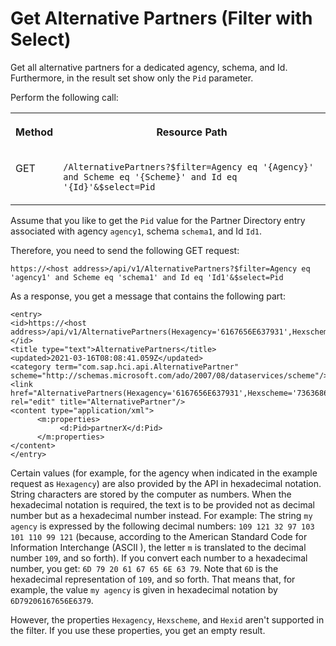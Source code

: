 <!-- loioce79cf71e4c54fddb23598eee734ea97 -->

# Get Alternative Partners \(Filter with Select\)

Get all alternative partners for a dedicated agency, schema, and Id. Furthermore, in the result set show only the `Pid` parameter.



Perform the following call:


<table>
<tr>
<th valign="top">

Method



</th>
<th valign="top">

Resource Path



</th>
</tr>
<tr>
<td valign="top">

GET



</td>
<td valign="top">

 `/AlternativePartners?$filter=Agency eq '{Agency}' and Scheme eq '{Scheme}' and Id eq '{Id}'&$select=Pid` 



</td>
</tr>
</table>

Assume that you like to get the `Pid` value for the Partner Directory entry associated with agency `agency1`, schema `schema1`, and Id `Id1`.

Therefore, you need to send the following GET request:

`https://<host address>/api/v1/AlternativePartners?$filter=Agency eq 'agency1' and Scheme eq 'schema1' and Id eq 'Id1'&$select=Pid`

As a response, you get a message that contains the following part:

```
<entry>
<id>https://<host address>/api/v1/AlternativePartners(Hexagency='6167656E637931',Hexscheme='736368656D6131',Hexid='496431')</id>
<title type="text">AlternativePartners</title>
<updated>2021-03-16T08:08:41.059Z</updated>
<category term="com.sap.hci.api.AlternativePartner" scheme="http://schemas.microsoft.com/ado/2007/08/dataservices/scheme"/>
<link href="AlternativePartners(Hexagency='6167656E637931',Hexscheme='736368656D6131',Hexid='496431')" rel="edit" title="AlternativePartner"/>
<content type="application/xml">
      <m:properties>
           <d:Pid>partnerX</d:Pid>
      </m:properties>
</content>
</entry>
```

Certain values \(for example, for the agency when indicated in the example request as `Hexagency`\) are also provided by the API in hexadecimal notation. String characters are stored by the computer as numbers. When the hexadecimal notation is required, the text is to be provided not as decimal number but as a hexadecimal number instead. For example: The string `my agency` is expressed by the following decimal numbers: `109 121 32 97 103 101 110 99 121` \(because, according to the American Standard Code for Information Interchange \(ASCII \), the letter `m` is translated to the decimal number `109`, and so forth\). If you convert each number to a hexadecimal number, you get: `6D 79 20 61 67 65 6E 63 79`. Note that `6D` is the hexadecimal representation of `109`, and so forth. That means that, for example, the value `my agency` is given in hexadecimal notation by `6D79206167656E6379`.

However, the properties `Hexagency`, `Hexscheme`, and `Hexid` aren't supported in the filter. If you use these properties, you get an empty result.

